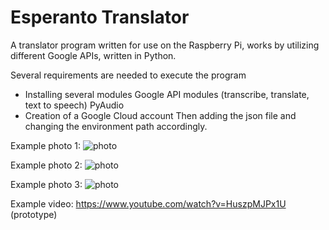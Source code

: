# Esperanto Translator
A translator program written for use on the Raspberry Pi, works by utilizing different Google APIs, written in Python.

Several requirements are needed to execute the program

- Installing several modules
Google API modules (transcribe, translate, text to speech)
PyAudio
- Creation of a Google Cloud account
Then adding the json file and changing the environment path accordingly.

Example photo 1: ![photo](https://i.imgur.com/JarAEyO.png)


Example photo 2: ![photo](https://i.imgur.com/qEGpiPK.png)


Example photo 3: ![photo](https://i.imgur.com/OKVjL0B.jpeg)

Example video: https://www.youtube.com/watch?v=HuszpMJPx1U (prototype)
